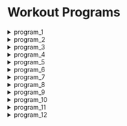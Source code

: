 # Workout Programs

<details>

  <summary>program_1</summary>

    name: 4-SPLIT<br>
    splits: [legs, chest, back_and_biceps, shoulder_and_abs]<br>
    description:<br>
      &nbsp;&nbsp;&nbsp;&nbsp;Focus on strength.<br>
      &nbsp;&nbsp;&nbsp;&nbsp;Heavy sets of 2-8 reps for key exercises<br>
      &nbsp;&nbsp;&nbsp;&nbsp;(deadlift, squat, benchpress, seated_row)<br>
    start: 2021-12-11<br>
    end: 2022-03-19<br>
    program_iterations: 10<br>
    number_of_workouts: 40<br>
  
</details>

<details>

  <summary>program_2</summary>

    name: PPL<br>
    splits: [push, pull, legs]<br>
    description:<br>
      &nbsp;&nbsp;&nbsp;&nbsp;Focus on strength.<br>
      &nbsp;&nbsp;&nbsp;&nbsp;Heavy sets of 2-8 reps for key exercises<br>
      &nbsp;&nbsp;&nbsp;&nbsp;(deadlift, squat, benchpress, seated_row)<br>
    start: 2022-03-26<br>
    end: 2022-06-27<br>

</details>

<details>

  <summary>program_3</summary>

    name: GVT<br>
    splits: [back_and_chest, legs_and_abs, shoulders_and_arms]<br>
    description:<br>
      &nbsp;&nbsp;&nbsp;&nbsp;German Volume Training.<br>
      &nbsp;&nbsp;&nbsp;&nbsp;Focus on volume and intensity.<br>
      &nbsp;&nbsp;&nbsp;&nbsp;10 Moderate sets of 10 reps for key exercises (supersets).<br>
      &nbsp;&nbsp;&nbsp;&nbsp;(deadlift, squat, benchpress, seated_row)<br>
      &nbsp;&nbsp;&nbsp;&nbsp;with 90 seconds rest between sets.<br>
    start: 2022-07-01<br>
    end: 2022-09-23<br>
    program_iterations: 10<br>
    number_of_workouts: 30<br>

</details>

<details>

  <summary>program_4</summary>

    name: NFP<br>
    splits: [full_body_1, full_body_2, full_body_3, full_body_4, full_body_5]<br>
    description:<br>
      &nbsp;&nbsp;&nbsp;&nbsp;Norwegian Frequency Project<br>
      &nbsp;&nbsp;&nbsp;&nbsp;Focus on standard programs performed multiple times per week.<br>
      &nbsp;&nbsp;&nbsp;&nbsp;Learn new exercises and get better at exercises seldomly performed.<br>
      &nbsp;&nbsp;&nbsp;&nbsp;Increase focus on core-strength, posture, mobility and cardio.<br>
      &nbsp;&nbsp;&nbsp;&nbsp;Include:<br>
      &nbsp;&nbsp;&nbsp;&nbsp;front-squat, bulgarian-split-squat, sumo-deadlift, standing-calf-raise,<br>
      &nbsp;&nbsp;&nbsp;&nbsp;hammer-curl, pronated-ez-curl, skull-crusher, forearm-cable-supination,<br>
      &nbsp;&nbsp;&nbsp;&nbsp;chinup, incline-db-press<br>
    start: 2022-10-01<br>
    end: 2022-11-04<br>
    program_iterations: 10<br>
    number_of_workouts: 30<br>

</details>

<details>

  <summary>program_5</summary>

    name: PPL<br>
    splits: [push, pull, legs]<br>
    description:<br>
      &nbsp;&nbsp;&nbsp;&nbsp;Focus on strength.<br>
      &nbsp;&nbsp;&nbsp;&nbsp;Heavy sets of 2-8 reps for key exercises<br>
      &nbsp;&nbsp;&nbsp;&nbsp;(deadlift, squat, benchpress, seated_row)<br>
    start: 2023-01-07<br>
    end: 2023-05-25<br>
    program_iterations: 5<br>
    number_of_workouts: 15<br>

</details>

<details>

  <summary>program_6</summary>

    name: FULL-BODY<br>
    splits: [full_body]<br>
    description:<br>
      &nbsp;&nbsp;&nbsp;&nbsp;Standard full-body program.<br>
    start: 2023-06-11<br>
    end: 2023-09-21<br>
    program_iterations: 15<br>
    number_of_workouts: 15<br>

</details>

<details>

  <summary>program_7</summary>

    name: PPL<br>
    splits: [push, pull, legs]<br>
    description:<br>
      &nbsp;&nbsp;&nbsp;&nbsp;similar as program_5<br>
    start: 2023-09-25<br>
    end: 2024-02-25<br>
    program_iterations: 5<br>
    number_of_workouts: x<br>

</details>

<details>

  <summary>program_8</summary>

    name: PPL<br>
    splits: [push, pull, legs]<br>
    description:<br>
      &nbsp;&nbsp;&nbsp;&nbsp;similar as program_5<br>
    start: 2024-03-03<br>
    end: 2024-07-17<br>
    program_iterations: 9<br>
    number_of_workouts: 27<br>

</details>

<details>

  <summary>program_9</summary>

    name: 4-SPLIT<br>
    splits: [legs, chest, back, shoulder_arm_core_abs_calf]<br>
    description:<br>
      &nbsp;&nbsp;&nbsp;&nbsp;Focus on strength.<br>
      &nbsp;&nbsp;&nbsp;&nbsp;Heavy sets of 2-8 reps for key exercises<br>
      &nbsp;&nbsp;&nbsp;&nbsp;(deadlift, squat, benchpress, seated_row)<br>
    start: 2024-07-18<br>
    end: 2025-01-03<br>
    program_iterations: TODO<br>
    number_of_workouts: TODO<br>

</details>

<details>

  <summary>program_10</summary>

    name: HYBRID-STRENGTH-HYPERTROPHY<br>
    splits:
      - Upper Body A
      - Lower Body A
      - Upper Body B
      - Lower Body B
    description:<br>
      &nbsp;&nbsp;&nbsp;&nbsp;This program focuses on building both strength and muscle mass.<br>
      &nbsp;&nbsp;&nbsp;&nbsp;Ideally, each week will include two upper body workouts<br>
      &nbsp;&nbsp;&nbsp;&nbsp;and two lower body workouts.<br>
      &nbsp;&nbsp;&nbsp;&nbsp;The program will incorporate both heavy compound lifts<br>
      &nbsp;&nbsp;&nbsp;&nbsp;and higher-rep isolation exercises.<br>
    start: 2025-01-04<br>
    end: 2025-05-24<br>
    program_iterations: 6<br>
    number_of_workouts: 24<br>

</details>

<details>

  <summary>program_11</summary>

    name: PPL<br>
    splits: [push, pull, legs]<br>
    description:<br>
      &nbsp;&nbsp;&nbsp;&nbsp;Focus on sarcoplasmic hypertrophy.<br>
      &nbsp;&nbsp;&nbsp;&nbsp;Lighter sets of 8-15 reps for key exercises.<br>
      &nbsp;&nbsp;&nbsp;&nbsp;Every 2 exercises are performed as supersets with no break between exercises, and max. 10-15 seconds break between supersets.<br>
    start: 2025-06-01<br>
    end: 2025-MM-DD<br>
    program_iterations: 6<br>
    number_of_workouts: 18<br>

</details>

<details>

  <summary>program_12</summary>

    name: FULL-BODY<br>
    splits: [full_body_a, full_body_b]<br>
    description:<br>
      &nbsp;&nbsp;&nbsp;&nbsp;Focus on both myofibrillar and sarcoplasmic hypertrophy,<br>
      &nbsp;&nbsp;&nbsp;&nbsp;through lighter sets of 8-15 reps on half of the workouts (for metabolic stress),<br>
      &nbsp;&nbsp;&nbsp;&nbsp;and heavy-duty sets to failure of 5-8 reps on the other half of the workouts (for mechanical stress).<br>
      &nbsp;&nbsp;&nbsp;&nbsp;Every 2 exercises are performed as agonist-antagonist supersets (for reciprocal inhibition) with no break between exercises, and max. 10-15 seconds break between supersets.<br>
    start: 2025-MM-DD<br>
    end: 2025-MM-DD<br>
    program_iterations: N<br>
    number_of_workouts: NN<br>

</details>
